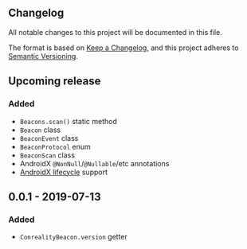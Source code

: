 Changelog
---------

All notable changes to this project will be documented in this file.

The format is based on [Keep a Changelog](https://keepachangelog.com/en/1.0.0/),
and this project adheres to [Semantic Versioning](https://semver.org/spec/v2.0.0.html).

## Upcoming release
### Added
- `Beacons.scan()` static method
- `Beacon` class
- `BeaconEvent` class
- `BeaconProtocol` enum
- `BeaconScan` class
- AndroidX `@NonNull`/`@Nullable`/etc annotations
- [AndroidX lifecycle](https://developer.android.com/topic/libraries/architecture/lifecycle) support

## 0.0.1 - 2019-07-13
### Added
- `ConrealityBeacon.version` getter
